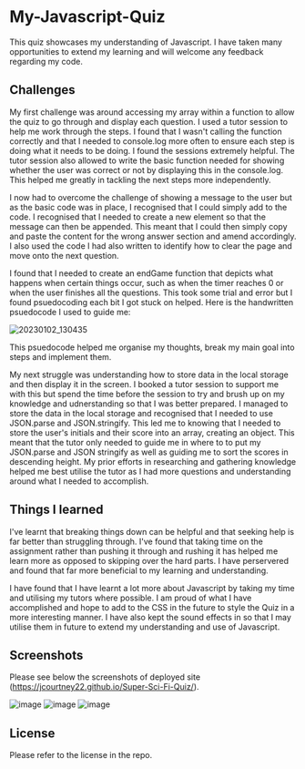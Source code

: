 # My-Javascript-Quiz

This quiz showcases my understanding of Javascript. I have taken many opportunities to extend my learning and will welcome any feedback regarding my code.

## Challenges

My first challenge was around accessing my array within a function to allow the quiz to go through and display each question. I used a tutor session to help me work through the steps. I found that I wasn't calling the function correctly and that I needed to console.log more often to ensure each step is doing what it needs to be doing. I found the sessions extremely helpful. The tutor session also allowed to write the basic function needed for showing whether the user was correct or not by displaying this in the console.log. This helped me greatly in tackling the next steps more independently.

I now had to overcome the challenge of showing a message to the user but as the basic code was in place, I recognised that I could simply add to the code. I recognised that I needed to create a new element so that the message can then be appended. This meant that I could then simply copy and paste the content for the wrong answer section and amend accordingly. I also used the code I had also written to identify how to clear the page and move onto the next question.

I found that I needed to create an endGame function that depicts what happens when certain things occur, such as when the timer reaches 0 or when the user finishes all the questions. This took some trial and error but I found psuedocoding each bit I got stuck on helped. Here is the handwritten psuedocode I used to guide me:

![20230102_130435](https://user-images.githubusercontent.com/115502589/210237026-4cb3738c-e94e-4219-825f-ef5ae02700ad.jpg)

This psuedocode helped me organise my thoughts, break my main goal into steps and implement them.

My next struggle was understanding how to store data in the local storage and then display it in the screen. I booked a tutor session to support me with this but spend the time before the session to try and brush up on my knowledge and udnerstanding so that I was better prepared. I managed to store the data in the local storage and recognised that I needed to use JSON.parse and JSON.stringify. This led me to knowing that I needed to store the user's initials and their score into an array, creating an object. This meant that the tutor only needed to guide me in where to to put my JSON.parse and JSON stringify as well as guiding me to sort the scores in descending height. My prior efforts in researching and gathering knowledge helped me best utilise the tutor as I had more questions and understanding around what I needed to accomplish.

## Things I learned

I've learnt that breaking things down can be helpful and that seeking help is far better than struggling through. I've found that taking time on the assignment rather than pushing it through and rushing it has helped me learn more as opposed to skipping over the hard parts. I have perservered and found that far more beneficial to my learning and understanding.

I have found that I have learnt a lot more about Javascript by taking my time and utilising my tutors where possible. I am proud of what I have accomplished and hope to add to the CSS in the future to style the Quiz in a more interesting manner. I have also kept the sound effects in so that I may utilise them in future to extend my understanding and use of Javascript.

## Screenshots

Please see below the screenshots of deployed site (https://jcourtney22.github.io/Super-Sci-Fi-Quiz/).

![image](https://user-images.githubusercontent.com/115502589/211221690-7163093f-4387-42e5-839f-9137dcadaf65.png)
![image](https://user-images.githubusercontent.com/115502589/211221701-62eed2db-14a7-474a-ae58-ecd445ef02b0.png)
![image](https://user-images.githubusercontent.com/115502589/211221712-c9bc7f03-1c5b-4fcb-a874-1b9350f890b6.png)


## License
Please refer to the license in the repo.
